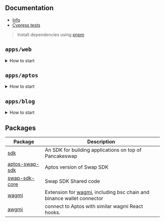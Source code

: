 ## Documentation

- [Info](doc/Info.md)
- [Cypress tests](doc/Cypress.md)

> Install dependencies using [pnpm](https://pnpm.io)

## `apps/web`
<details>
<summary>
How to start
</summary>

```sh
pnpm i
```

start the development server
```sh
pnpm dev
```

build with production mode
```sh
pnpm build

# start the application after build
pnpm start
```
</details>

## `apps/aptos`
<details>
<summary>
How to start
</summary>

```sh
pnpm dev:aptos
```
```sh
pnpm build:aptos
```
</details>

## `apps/blog`
<details>
<summary>
How to start
</summary>

```sh
pnpm dev:blog
```
```sh
pnpm build:blog
```
</details>


## Packages

| Package                                                       | Description                                                                                                            |
|---------------------------------------------------------------|------------------------------------------------------------------------------------------------------------------------|
| [sdk](/packages/swap-sdk)                                     | An SDK for building applications on top of Pancakeswap                                                                 |
| [aptos-swap-sdk](/packages/aptos-swap-sdk)                    | Aptos version of Swap SDK                                                                                              |
| [swap-sdk-core](/packages/swap-sdk-core)                      | Swap SDK Shared code                                                                                                   |
| [wagmi](/packages/wagmi)                                      | Extension for [wagmi](https://github.com/wagmi-dev/wagmi), including bsc chain and binance wallet connector            |
| [awgmi](/packages/awgmi)                                      | connect to Aptos with similar wagmi React hooks.                                                                       |

